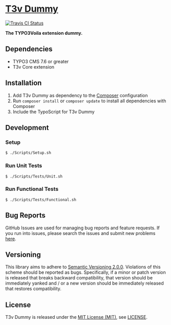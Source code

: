 [T3v Dummy]
===========

[![Travis CI Status][Travis CI Status]][Travis CI]

**The TYPO3Voila extension dummy.**

Dependencies
------------

* TYPO3 CMS 7.6 or greater
* T3v Core extension

Installation
------------

1. Add T3v Dummy as dependency to the [Composer] configuration
2. Run `composer install` or `composer update` to install all dependencies with Composer
3. Include the TypoScript for T3v Dummy

Development
-----------

### Setup

```
$ ./Scripts/Setup.sh
```

### Run Unit Tests

```
$ ./Scripts/Tests/Unit.sh
```

### Run Functional Tests

```
$ ./Scripts/Tests/Functional.sh
```

Bug Reports
-----------

GitHub Issues are used for managing bug reports and feature requests. If you run into issues, please search the issues
and submit new problems [here].

Versioning
----------

This library aims to adhere to [Semantic Versioning 2.0.0]. Violations of this scheme should be reported as bugs.
Specifically, if a minor or patch version is released that breaks backward compatibility, that version should be
immediately yanked and / or a new version should be immediately released that restores compatibility.

License
-------

T3v Dummy is released under the [MIT License (MIT)], see [LICENSE].

[Acceptance testing TYPO3]: https://wiki.typo3.org/Acceptance_testing "Acceptance testing TYPO3"
[Automated testing TYPO3]: https://wiki.typo3.org/Automated_testing "Automated testing TYPO3"
[Composer]: https://getcomposer.org "Dependency Manager for PHP"
[Functional testing TYPO3]: https://wiki.typo3.org/Functional_testing "Functional testing TYPO3"
[here]: https://github.com/t3v/t3v_dummy/issues "GitHub Issue Tracker"
[LICENSE]: https://raw.githubusercontent.com/t3v/t3v_dummy/master/LICENSE "License"
[MIT License (MIT)]: http://opensource.org/licenses/MIT "The MIT License (MIT)"
[Semantic Versioning 2.0.0]: http://semver.org "Semantic Versioning 2.0.0"
[T3v Dummy]: https://t3v.github.io/t3v_dummy/ "The TYPO3Voila extension dummy."
[Travis CI Status]: https://img.shields.io/travis/t3v/t3v_dummy.svg?style=flat "Travis CI Status"
[Travis CI]: https://travis-ci.org/t3v/t3v_dummy "T3v Dummy at Travis CI"
[TYPO3voila]: https://github.com/t3v "“UH LÁLÁ, TYPO3!”"
[Unit Testing TYPO3]: https://wiki.typo3.org/Unit_Testing_TYPO3 "Unit testing TYPO3"